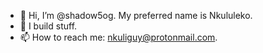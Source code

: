- 👋 Hi, I’m @shadow5og. My preferred name is Nkululeko.
- 🌱 I build stuff.
- 📫 How to reach me: nkuliguy@protonmail.com.

<!---
shadow5og/shadow5og is a ✨ special ✨ repository because its `README.md` (this file) appears on your GitHub profile.
You can click the Preview link to take a look at your changes.
--->
